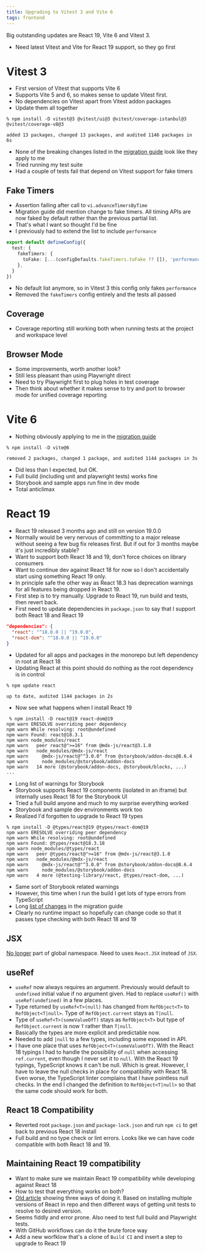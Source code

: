 ```yaml
---
title: Upgrading to Vitest 3 and Vite 6
tags: frontend
---
```


Big outstanding updates are React 19, Vite 6 and Vitest 3. 

* Need latest Vitest and Vite for React 19 support, so they go first


# Vitest 3

* First version of Vitest that supports Vite 6
* Supports Vite 5 and 6, so makes sense to update Vitest first.
* No dependencies on Vitest apart from Vitest addon packages
* Update them all together

```
% npm install -D vitest@3 @vitest/ui@3 @vitest/coverage-istanbul@3 @vitest/coverage-v8@3

added 13 packages, changed 13 packages, and audited 1146 packages in 6s
```

* None of the breaking changes listed in the [migration guide](https://vitest.dev/guide/migration.html#vitest-3) look like they apply to me
* Tried running my test suite
* Had a couple of tests fail that depend on Vitest support for fake timers

## Fake Timers

* Assertion failing after call to `vi.advanceTimersByTime`
* Migration guide did mention change to fake timers. All timing APIs are now faked by default rather than the previous partial list.
* That's what I want so thought I'd be fine
* I previously had to extend the list to include `performance`

```ts
export default defineConfig({
  test: {
    fakeTimers: {
      toFake: [...(configDefaults.fakeTimers.toFake ?? []), 'performance'],
    },
  }
})
```

* No default list anymore, so in Vitest 3 this config only fakes `performance`
* Removed the `fakeTimers` config entirely and the tests all passed

## Coverage

* Coverage reporting still working both when running tests at the project and workspace level

## Browser Mode

* Some improvements, worth another look?
* Still less pleasant than using Playwright direct
* Need to try Playwright first to plug holes in test coverage
* Then think about whether it makes sense to try and port to browser mode for unified coverage reporting

# Vite 6

* Nothing obviously applying to me in the [migration guide](https://vite.dev/guide/migration.html)

```
% npm install -D vite@6

removed 2 packages, changed 1 package, and audited 1144 packages in 3s
```

* Did less than I expected, but OK.
* Full build (including unit and playwright tests) works fine
* Storybook and sample apps run fine in dev mode
* Total anticlimax

# React 19

* React 19 released 3 months ago and still on version 19.0.0
* Normally would be very nervous of committing to a major release without seeing a few bug fix releases first. But if out for 3 months maybe it's just incredibly stable?
* Want to support both React 18 and 19, don't force choices on library consumers
* Want to continue dev against React 18 for now so I don't accidentally start using something React 19 only.
* In principle safe the other way as React 18.3 has deprecation warnings for all features being dropped in React 19.
* First step is to try manually. Upgrade to React 19, run build and tests, then revert back.
* First need to update dependencies in `package.json` to say that I support both React 18 and React 19

```json
"dependencies": {
  "react": "^18.0.0 || ^19.0.0",
  "react-dom": "^18.0.0 || ^19.0.0"
}
```

* Updated for all apps and packages in the monorepo but left dependency in root at React 18
* Updating React at this point should do nothing as the root dependency is in control

```
% npm update react

up to date, audited 1144 packages in 2s
```

* Now see what happens when I install React 19

```
 % npm install -D react@19 react-dom@19
npm warn ERESOLVE overriding peer dependency
npm warn While resolving: root@undefined
npm warn Found: react@18.3.1
npm warn node_modules/react
npm warn   peer react@">=16" from @mdx-js/react@3.1.0
npm warn   node_modules/@mdx-js/react
npm warn     @mdx-js/react@"^3.0.0" from @storybook/addon-docs@8.6.4
npm warn     node_modules/@storybook/addon-docs
npm warn   14 more (@storybook/addon-docs, @storybook/blocks, ...)
...
```

* Long list of warnings for Storybook
* Storybook supports React 19 components (isolated in an iframe) but internally uses React 18 for the Storybook UI
* Tried a full build anyone and much to my surprise everything worked
* Storybook and sample dev environments work too
* Realized I'd forgotten to upgrade to React 19 types

```
% npm install -D @types/react@19 @types/react-dom@19
npm warn ERESOLVE overriding peer dependency
npm warn While resolving: root@undefined
npm warn Found: @types/react@18.3.18
npm warn node_modules/@types/react
npm warn   peer @types/react@">=16" from @mdx-js/react@3.1.0
npm warn   node_modules/@mdx-js/react
npm warn     @mdx-js/react@"^3.0.0" from @storybook/addon-docs@8.6.4
npm warn     node_modules/@storybook/addon-docs
npm warn   4 more (@testing-library/react, @types/react-dom, ...)
```

* Same sort of Storybook related warnings
* However, this time when I run the build I get lots of type errors from TypeScript
* Long [list of changes](https://react.dev/blog/2024/04/25/react-19-upgrade-guide#typescript-changes) in the migration guide
* Clearly no runtime impact so hopefully can change code so that it passes type checking with both React 18 and 19

## JSX

[No longer](https://react.dev/blog/2024/04/25/react-19-upgrade-guide#the-jsx-namespace-in-typescript) part of global namespace. Need to uses `React.JSX` instead of `JSX`.

## useRef

* `useRef` now always requires an argument. Previously would default to `undefined` initial value if no argument given. Had to replace `useRef()` with `useRef(undefined)` in a few places.
* Type returned by `useRef<T>(null)` has changed from `RefObject<T>` to `RefObject<T|null>`. Type of `RefObject.current` stays as `T|null`.
* Type of `useRef<T>(someValueOfT)` stays as `RefObject<T>` but type of `RefObject.current` is now `T` rather than `T|null`.
* Basically the types are more explicit and predictable now.
* Needed to add `|null` to a few types, including some exposed in API.
* I have one place that uses `RefObject<T>(someValueOfT)`. With the React 18 typings I had to handle the possibility of `null` when accessing `ref.current`, even though I never set it to `null`. With the React 19 typings, TypeScript knows it can't be null. Which is great. However, I have to leave the null checks in place for compatibility with React 18. Even worse, the TypeScript linter complains that I have pointless null checks. In the end I changed the definition to `RefObject<T|null>` so that the same code should work for both.

## React 18 Compatibility

* Reverted root `package.json` and `package-lock.json` and run `npm ci` to get back to previous React 18 install
* Full build and no type check or lint errors. Looks like we can have code compatible with both React 18 and 19.

## Maintaining React 19 compatibility

* Want to make sure we maintain React 19 compatibility while developing against React 18
* How to test that everything works on both?
* [Old article](https://medium.com/welldone-software/two-ways-to-run-tests-on-different-versions-of-the-same-library-f-e-react-17-react-16-afb7f861d1e9) showing three ways of doing it. Based on installing multiple versions of React in repo and then different ways of getting unit tests to resolve to desired version.
* Seems fiddly and error prone. Also need to test full build and Playwright tests.
* With GitHub workflows can do it the brute force way
* Add a new worfklow that's a clone of `Build CI` and insert a step to upgrade to React 19

